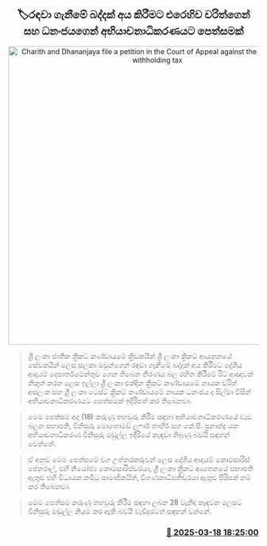 <p align='center'><b><h2 align='center' title='Charith and Dhananjaya file a petition in the Court of Appeal against the imposition of withholding tax'>🏷රඳවා ගැනීමේ බද්දක් අය කිරීමට එරෙහිව චරිත්ගෙන් සහ ධනංජයගෙන් අභියාචනාධිකරණයට පෙත්සමක්</h2></b></p>
<p align='center'><img src='https://helakuru.sgp1.cdn.digitaloceanspaces.com/esana/images/lib/dhananjaya-charith.jpg' width='600' alt='Charith and Dhananjaya file a petition in the Court of Appeal against the imposition of withholding tax'></p>

> ශ්‍රී ලංකා ජාතික ක්‍රිකට් කණ්ඩායමේ ක්‍රීඩකයින් ශ්‍රී ලංකා ක්‍රිකට් ආයතනයේ සේවකයින් ලෙස සලකා ඔවුන්ගෙන් රඳවා ගැනීමේ බද්දක් අය කිරීමට දේශීය ආදායම් දෙපාර්තමේන්තුව ගෙන තිබෙන තීරණය බල රහිත කිරීමේ රිට් ආඥාවක් නිකුත් කරන ලෙස ඉල්ලා ශ්‍රී ලංකා එක්දින ක්‍රිකට් කණ්ඩායමේ නායක චරිත් අසලංක සහ ශ්‍රී ලංකා ටෙස්ට් ක්‍රිකට් කණ්ඩායමේ නායක ධනංජය ද සිල්වා විසින් අභියාචනාධිකරණයට පෙත්සමක් ඉදිරිපත් කර තිබෙනවා.

> මෙම පෙත්සම අද (18) කරුණු තහවුරු කිරීම සඳහා අභියාචනාධිකරණයේ වැඩ බලන සභාපති, විනිසුරු මොහොමඩ් ලෆාර් තාහීර් සහ කේ.පී. ප්‍රනාන්දු යන අභියාචනාධිකරණ විනිසුරු මඩුල්ල ඉදිරියේ කැඳවා තිබුණු බවයි සඳහන් වෙන්නේ.

> ඒ අනුව මෙම පෙත්සමේ වග උත්තරකරුවන් ලෙස දේශීය ආදායම් කොමසාරිස් ජෙනරාල්, එහි නියෝජ්‍ය කොමසාරිස්වරයා, ශ්‍රී ලංකා ක්‍රිකට් ආයතනයේ සභාපති ඇතුළු එහි විධායක කමිටු සාමාජිකයින්, විගණකාධිපතිවරයා ඇතුළු පිරිසක් නම් කර තිබෙනවා.

> මෙම පෙත්සම කරුණු තහවුරු කිරීම සඳහා ලබන 28 වැනිදා කැඳවන ලෙසට විනිසුරු මඬුල්ල නියම කර ඇති බවයි වැඩිදුරටත් සඳහන් වන්නේ.



<h3 align='right'><a href='https://www.helakuru.lk/esana/p/108435/'>📅 2025-03-18 18:25:00</a></h3>
